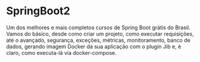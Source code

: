 # SpringBoot2
 Um dos melhores e mais completos cursos de Spring Boot grátis do Brasil. Vamos do básico, desde como criar um projeto, como executar requisições, até o avançado, segurança, exceções, métricas, monitoramento, banco de dados, gerando imagem Docker da sua aplicação com o plugin Jib e, é claro, como executa-lá via docker-compose.
